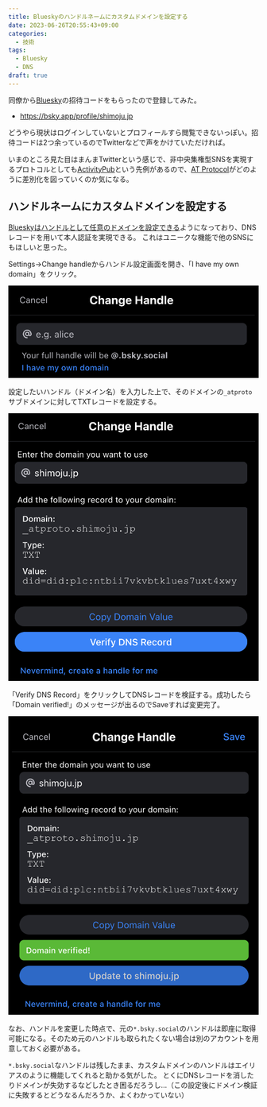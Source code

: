 ```yaml
---
title: Blueskyのハンドルネームにカスタムドメインを設定する
date: 2023-06-26T20:55:43+09:00
categories:
  - 技術
tags:
  - Bluesky
  - DNS
draft: true
---
```


同僚から[Bluesky](https://bsky.app/)の招待コードをもらったので登録してみた。

- https://bsky.app/profile/shimoju.jp

どうやら現状はログインしていないとプロフィールすら閲覧できないっぽい。招待コードは2つ余っているのでTwitterなどで声をかけていただければ。

いまのところ見た目はまんまTwitterという感じで、非中央集権型SNSを実現するプロトコルとしても[ActivityPub](https://www.w3.org/TR/activitypub/)という先例があるので、[AT Protocol](https://atproto.com/)がどのように差別化を図っていくのか気になる。

## ハンドルネームにカスタムドメインを設定する

[Blueskyはハンドルとして任意のドメインを設定できる](https://gigazine.net/news/20230421-bluesky-handle-domain-name/)ようになっており、DNSレコードを用いて本人認証を実現できる。
これはユニークな機能で他のSNSにもほしいと思った。

Settings→Change handleからハンドル設定画面を開き、「I have my own domain」をクリック。

![Blueskyのハンドル設定画面](bluesky-change-handle-1.png)

設定したいハンドル（ドメイン名）を入力した上で、そのドメインの`_atproto`サブドメインに対してTXTレコードを設定する。

![Blueskyのハンドル設定画面：カスタムドメインの設定](bluesky-change-handle-2.png)

「Verify DNS Record」をクリックしてDNSレコードを検証する。成功したら「Domain verified!」のメッセージが出るのでSaveすれば変更完了。

![Blueskyのハンドル設定画面：DNSレコードの検証に成功](bluesky-change-handle-3.png)

なお、ハンドルを変更した時点で、元の`*.bsky.social`のハンドルは即座に取得可能になる。そのため元のハンドルも取られたくない場合は別のアカウントを用意しておく必要がある。

`*.bsky.social`なハンドルは残したまま、カスタムドメインのハンドルはエイリアスのように機能してくれると助かる気がした。
とくにDNSレコードを消したりドメインが失効するなどしたとき困るだろうし…（この設定後にドメイン検証に失敗するとどうなるんだろうか、よくわかっていない）
